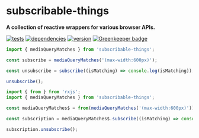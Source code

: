 # subscribable-things

**A collection of reactive wrappers for various browser APIs.**

[![tests](https://img.shields.io/travis/chrisguttandin/subscribable-things/master.svg?style=flat-square)](https://travis-ci.org/chrisguttandin/subscribable-things)
[![dependencies](https://img.shields.io/david/chrisguttandin/subscribable-things.svg?style=flat-square)](https://www.npmjs.com/package/subscribable-things)
[![version](https://img.shields.io/npm/v/subscribable-things.svg?style=flat-square)](https://www.npmjs.com/package/subscribable-things) [![Greenkeeper badge](https://badges.greenkeeper.io/chrisguttandin/subscribable-things.svg)](https://greenkeeper.io/)

```js
import { mediaQueryMatches } from 'subscribable-things';

const subscribe = mediaQueryMatches('(max-width:600px)');

const unsubscribe = subscribe((isMatching) => console.log(isMatching));

unsubscribe();
```

```js
import { from } from 'rxjs';
import { mediaQueryMatches } from 'subscribable-things';

const mediaQueryMatches$ = from(mediaQueryMatches('(max-width:600px)'));

const subscription = mediaQueryMatches$.subscribe((isMatching) => console.log(isMatching));

subscription.unsubscribe();
```
